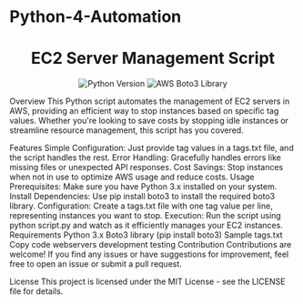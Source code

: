 # Python-4-Automation
<h1 align="center">EC2 Server Management Script</h1>
<p align="center">
  <img src="https://img.shields.io/badge/Python-3.x-blue.svg" alt="Python Version">
  <img src="https://img.shields.io/badge/AWS-Boto3-yellow.svg" alt="AWS Boto3 Library">
</p>
Overview
This Python script automates the management of EC2 servers in AWS, providing an efficient way to stop instances based on specific tag values. Whether you're looking to save costs by stopping idle instances or streamline resource management, this script has you covered.

Features
Simple Configuration: Just provide tag values in a tags.txt file, and the script handles the rest.
Error Handling: Gracefully handles errors like missing files or unexpected API responses.
Cost Savings: Stop instances when not in use to optimize AWS usage and reduce costs.
Usage
Prerequisites: Make sure you have Python 3.x installed on your system.
Install Dependencies: Use pip install boto3 to install the required boto3 library.
Configuration: Create a tags.txt file with one tag value per line, representing instances you want to stop.
Execution: Run the script using python script.py and watch as it efficiently manages your EC2 instances.
Requirements
Python 3.x
Boto3 library (pip install boto3)
Sample tags.txt
Copy code
webservers
development
testing
Contribution
Contributions are welcome! If you find any issues or have suggestions for improvement, feel free to open an issue or submit a pull request.

License
This project is licensed under the MIT License - see the LICENSE file for details.


